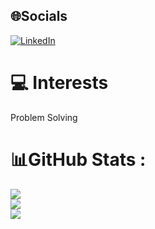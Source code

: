 
## 🌐Socials
[![LinkedIn](https://img.shields.io/badge/LinkedIn-%230077B5.svg?logo=linkedin&logoColor=white)](https://linkedin.com/in/https://www.linkedin.com/in/abhilasha-singh-985aa239/) 

# 💻 Interests
Problem Solving

# 📊GitHub Stats :
![](https://github-readme-stats.vercel.app/api?username=Bayesian4042&theme=merko&hide_border=false&include_all_commits=true&count_private=false)<br/>
![](https://github-readme-streak-stats.herokuapp.com/?user=Bayesian4042&theme=merko&hide_border=false)<br/>
![](https://github-readme-stats.vercel.app/api/top-langs/?username=Bayesian4042&theme=merko&hide_border=false&include_all_commits=true&count_private=false&layout=compact)

